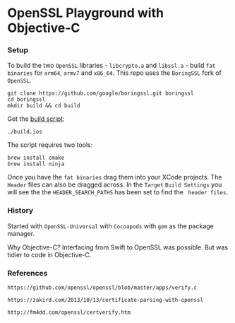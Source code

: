 # OpenSSL Playground with Objective-C
### Setup
To build the two `OpenSSL` libraries - `libcrypto.a` and `libssl.a` - build `fat binaries` for `arm64`, `armv7` and `x86_64`. This repo uses the `BoringSSL` fork of `OpenSSL`.

```
git clone https://github.com/google/boringssl.git boringssl
cd boringssl
mkdir build && cd build
```
Get the [build script][1e12ef73]:
```
./build.ios
```
The script requires two tools:
```
brew install cmake
brew install ninja
```

Once you have the `fat binaries` drag them into your XCode projects.  The `Header` files can also be dragged across.  In the `Target` `Build Settings` you will see the the `HEADER_SEARCH_PATHS` has been set to find the ` header files`.



  [1e12ef73]: https://lvvme.com/posts/2019/02/16-build_boringssl_for_ios/ "build_script_boringssl"

### History
Started with `OpenSSL-Universal` with `Cocoapods` with `gem` as the package manager.

Why Objective-C?  Interfacing from Swift to OpenSSL was possible.  But was tidier to code in Objective-C.

### References
```
https://github.com/openssl/openssl/blob/master/apps/verify.c

https://zakird.com/2013/10/13/certificate-parsing-with-openssl

http://fm4dd.com/openssl/certverify.htm
```
